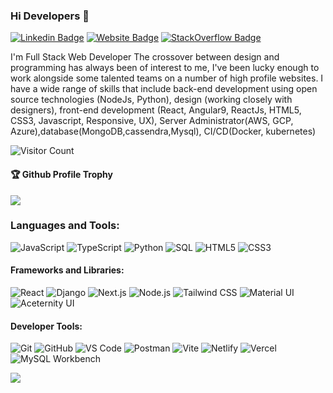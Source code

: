 ### Hi Developers 👋

<!--[![YouTube Badge](https://img.shields.io/badge/YouTube-SurajXD-red)](https://www.youtube.com/channel/UCq45UxdARXCpecnV_zwQ-Bg)-->
[![Linkedin Badge](https://img.shields.io/badge/-Suraj5260-blue?style=flat-square&logo=Linkedin&logoColor=white&link=https://www.linkedin.com/in/aakash--01629954/)](https://www.linkedin.com/in/suraj5260/)
[![Website Badge](https://img.shields.io/badge/WebSite-Suraj-green)](https://suraj5260.netlify.app/)
[![StackOverflow Badge](https://img.shields.io/badge/StackOverflow-Suraj-yellow)](https://stackoverflow.com/users/18292122/suraj5260?tab=profile)

I'm
Full Stack Web Developer
The crossover between design and programming has always been of interest to me, I've been lucky enough to work alongside some talented teams on a number of high profile websites. I have a wide range of skills that include back-end development using open source technologies (NodeJs, Python), design (working closely with designers), front-end development (React, Angular9, ReactJs, HTML5, CSS3, Javascript, Responsive, UX), Server Administrator(AWS, GCP, Azure),database(MongoDB,cassendra,Mysql), CI/CD(Docker, kubernetes)


![Visitor Count](https://profile-counter.glitch.me/Suraj5260/count.svg)

<div>
  <h4>🏆 Github Profile Trophy</h4>
  <a href="https://github.com/ryo-ma/github-profile-trophy">
    <img src="https://github-profile-trophy.vercel.app/?username=Suraj5260&column=7"/>
  </a>
</div>

### Languages and Tools:

<img alt="JavaScript" src="https://img.shields.io/badge/javascript-%23323330.svg?style=flat-square&logo=javascript&logoColor=%23F7DF1E"/> <img alt="TypeScript" src="https://img.shields.io/badge/typescript-%23007ACC.svg?style=flat-square&logo=typescript&logoColor=white"/> <img alt="Python" src="https://img.shields.io/badge/python-%2314354C.svg?style=flat-square&logo=python&logoColor=%23FFD43B"/> <img alt="SQL" src="https://img.shields.io/badge/SQL-MySQL-%2300f.svg?style=flat-square&logo=mysql&logoColor=white"/> <img alt="HTML5" src="https://img.shields.io/badge/html5-%23E34F26.svg?style=flat-square&logo=html5&logoColor=white"/> <img alt="CSS3" src="https://img.shields.io/badge/css3-%231572B6.svg?style=flat-square&logo=css3&logoColor=white"/>

#### Frameworks and Libraries:
<img alt="React" src="https://img.shields.io/badge/react-%2320232a.svg?style=flat-square&logo=react&logoColor=%2361DAFB"/> <img alt="Django" src="https://img.shields.io/badge/Django-%23092E20.svg?style=flat-square&logo=django&logoColor=white"/> <img alt="Next.js" src="https://img.shields.io/badge/next.js-%23000000.svg?style=flat-square&logo=nextdotjs&logoColor=white"/> <img alt="Node.js" src="https://img.shields.io/badge/node.js-%2343853D.svg?style=flat-square&logo=nodedotjs&logoColor=white"/> <img alt="Tailwind CSS" src="https://img.shields.io/badge/tailwindcss-%2338B2AC.svg?style=flat-square&logo=tailwind-css&logoColor=white"/> <img alt="Material UI" src="https://img.shields.io/badge/material--ui-%230081CB.svg?style=flat-square&logo=material-ui&logoColor=white"/> <img alt="Aceternity UI" src="https://img.shields.io/badge/Aceternity-UI-%232A7EEE.svg?style=flat-square&logo=aceternity&logoColor=white"/>

#### Developer Tools:
<img alt="Git" src="https://img.shields.io/badge/git-%23F05033.svg?style=flat-square&logo=git&logoColor=white"/> <img alt="GitHub" src="https://img.shields.io/badge/github-%23181717.svg?style=flat-square&logo=github&logoColor=white"/> <img alt="VS Code" src="https://img.shields.io/badge/VS%20Code-0078d7.svg?style=flat-square&logo=visual-studio-code&logoColor=white"/> <img alt="Postman" src="https://img.shields.io/badge/postman-%23FF6C37.svg?style=flat-square&logo=postman&logoColor=white"/> <img alt="Vite" src="https://img.shields.io/badge/Vite-%23646CFF.svg?style=flat-square&logo=vite&logoColor=white"/> <img alt="Netlify" src="https://img.shields.io/badge/netlify-%23000000.svg?style=flat-square&logo=netlify&logoColor=#00C7B7"/> <img alt="Vercel" src="https://img.shields.io/badge/vercel-%23000000.svg?style=flat-square&logo=vercel&logoColor=white"/> <img alt="MySQL Workbench" src="https://img.shields.io/badge/MySQL_Workbench-%2300f.svg?style=flat-square&logo=mysql&logoColor=white"/>


![](https://activity-graph.herokuapp.com/graph?username=Suraj5260&theme=react-dark&area=true)
<!--
**Aakashdeveloper/Aakashdeveloper** is a ✨ _special_ ✨ repository because its `README.md` (this file) appears on your GitHub profile.

Here are some ideas to get you started:

- 🔭 I’m currently working on ...
- 🌱 I’m currently learning ...
- 👯 I’m looking to collaborate on ...
- 🤔 I’m looking for help with ...
- 💬 Ask me about ...
- 📫 How to reach me: ...
- 😄 Pronouns: ...
- ⚡ Fun fact: .....

-->
